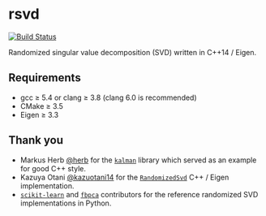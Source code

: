 # rsvd

[![Build Status](https://travis-ci.org/mp4096/rsvd.svg?branch=master)](https://travis-ci.org/mp4096/rsvd)

Randomized singular value decomposition (SVD) written in C++14 / Eigen.

## Requirements

* gcc ≥ 5.4 or clang ≥ 3.8 (clang 6.0 is recommended)
* CMake ≥ 3.5
* Eigen ≥ 3.3

## Thank you

* Markus Herb [@herb](https://github.com/mherb) for the [`kalman`](https://github.com/mherb/kalman) library which served as an example for good C++ style.
* Kazuya Otani [@kazuotani14](https://github.com/kazuotani14) for the [`RandomizedSvd`](https://github.com/kazuotani14/RandomizedSvd) C++ / Eigen implementation.
* [`scikit-learn`](https://github.com/scikit-learn/scikit-learn) and [`fbpca`](https://github.com/facebook/fbpca) contributors for the reference randomized SVD implementations in Python.
